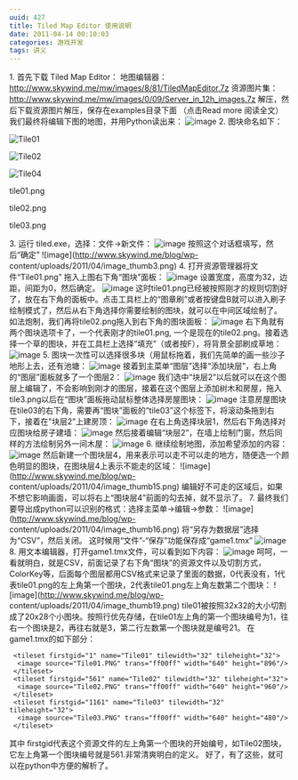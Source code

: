 ```yaml
---
uuid: 427
title: Tiled Map Editor 使用说明
date: 2011-04-14 00:10:03
categories: 游戏开发
tags: 讲义
---
```

1\. 首先下载 Tiled Map Editor： 地图编辑器：<http://www.skywind.me/mw/images/8/81/TiledMapEditor.7z> 资源图片集：<http://www.skywind.me/mw/images/0/09/Server_in_12h_images.7z> 解压，然后下载资源图片解压，保存在examples目录下面 （点击Read
more 阅读全文） 我们最终将编辑下图的地图，并用Python读出来： ![image](https://skywind3000.github.io/images/blog/wp-content/2011/04/image_thumb1.png) 2\. 图块命名如下：

![Tile01](https://skywind3000.github.io/images/blog/wp-content/2011/04/Tile01_thumb.png)

![Tile02](https://skywind3000.github.io/images/blog/wp-content/2011/04/Tile02_thumb.png)

![Tile04](https://skywind3000.github.io/images/blog/wp-content/2011/04/Tile04_thumb.png)

tile01.png

tile02.png

tile03.png

3\. 运行 tiled.exe，选择：文件->新文件： ![image](https://skywind3000.github.io/images/blog/wp-content/2011/04/image_thumb2.png) 按照这个对话框填写，然后“确定” ![image](http://www.skywind.me/blog/wp-
content/uploads/2011/04/image_thumb3.png) 4\. 打开资源管理器将文件“Tile01.png” 拖入上图右下角“图块”面板： ![image](https://skywind3000.github.io/images/blog/wp-content/2011/04/image_thumb4.png) 设置宽度，高度为32，边距，间距为0，然后确定。
![image](https://skywind3000.github.io/images/blog/wp-content/2011/04/image_thumb5.png) 这时tile01.png已经被按照刚才的规则切割好了，放在右下角的面板中。点击工具栏上的“图章刷”或者按键盘B就可以进入刷子绘制模式了，然后从右下角选择你需要绘制的图块，就可以在中间区域绘制了。
如法炮制，我们再将tile02.png拖入到右下角的图块面板： ![image](https://skywind3000.github.io/images/blog/wp-content/2011/04/image_thumb6.png) 右下角就有两个图块选项卡了，一个代表刚才的tile01.png,
一个是现在的tile02.png。接着选择一个草的图块，并在工具栏上选择“填充”（或者按F），将背景全部刷成草地： ![image](https://skywind3000.github.io/images/blog/wp-content/2011/04/image_thumb7.png) 5\. 图块一次性可以选择很多块（用鼠标拖着，我们先简单的画一些沙子地形上去，还有池塘：
![image](https://skywind3000.github.io/images/blog/wp-content/2011/04/image_thumb8.png) 接着到主菜单“图层”选择“添加块层”，右上角的“图层”面板就多了一个图层2： ![image](https://skywind3000.github.io/images/blog/wp-content/2011/04/image_thumb9.png)
我们选中“块层2”以后就可以在这个图层上编辑了，不会影响到刚才的图层，接着在这个图层上添加树木和房屋，拖入tile3.png以后在“图块”面板拖动鼠标整体选择房屋图块： ![image](https://skywind3000.github.io/images/blog/wp-content/2011/04/image_thumb10.png)
注意房屋图块在tile03的右下角，需要再“图块”面板的“tile03”这个标签下，将滚动条拖到右下，接着在"块层2”上建房顶： ![image](https://skywind3000.github.io/images/blog/wp-content/2011/04/image_thumb11.png) 在右上角选择块层1，然后右下角选择对应图块给房子建墙：
![image](https://skywind3000.github.io/images/blog/wp-content/2011/04/image_thumb12.png) 然后接着编辑“块层2”，在墙上绘制门窗，然后同样的方法绘制另外一间木屋： ![image](https://skywind3000.github.io/images/blog/wp-content/2011/04/image_thumb13.png)
6\. 继续绘制地图，添加希望添加的内容： ![image](https://skywind3000.github.io/images/blog/wp-content/2011/04/image_thumb14.png) 然后新建一个图块层4，用来表示可以走不可以走的地方，随便选一个颜色明显的图块，在图块层4上表示不能走的区域： ![image](http://www.skywind.me/blog/wp-
content/uploads/2011/04/image_thumb15.png) 编辑好不可走的区域后，如果不想它影响画面，可以将右上“图块层4”前面的勾去掉，就不显示了。 7\. 最终我们要导出成python可以识别的格式：选择主菜单->编辑->参数： ![image](http://www.skywind.me/blog/wp-
content/uploads/2011/04/image_thumb16.png) 将“另存为数据层”选择为“CSV”，然后关闭。 这时候用“文件”-“保存”功能保存成“game1.tmx” ![image](https://skywind3000.github.io/images/blog/wp-content/2011/04/image_thumb17.png) 8\.
用文本编辑器，打开game1.tmx文件，可以看到如下内容： ![image](https://skywind3000.github.io/images/blog/wp-content/2011/04/image_thumb18.png)
呵呵，一看就明白，就是CSV，前面记录了右下角“图块”的资源文件以及切割方式，ColorKey等，后面每个图层都用CSV格式来记录了里面的数据，0代表没有，1代表tile01.png的左上角第一个图块，2代表tile01.png左上角左数第二个图块： ![image](http://www.skywind.me/blog/wp-
content/uploads/2011/04/image_thumb19.png) tile01被按照32x32的大小切割成了20x28个小图块。按照行优先存储，在tile01左上角的第一个图块编号为1，往右一个图块是2，再往右就是3，第二行左数第一个图块就是编号21。 在game1.tmx的如下部分：

     <tileset firstgid="1" name="Tile01" tilewidth="32" tileheight="32">
      <image source="Tile01.PNG" trans="ff00ff" width="640" height="896"/>
     </tileset>
     <tileset firstgid="561" name="Tile02" tilewidth="32" tileheight="32">
      <image source="Tile02.PNG" trans="ff00ff" width="640" height="960"/>
     </tileset>
     <tileset firstgid="1161" name="Tile03" tilewidth="32" tileheight="32">
      <image source="Tile03.PNG" trans="ff00ff" width="640" height="480"/>
     </tileset>

其中 firstgid代表这个资源文件的左上角第一个图块的开始编号，如Tile02图块，它左上角第一个图块编号就是561.非常清爽明白的定义。 好了，有了这些，就可以在python中方便的解析了。

